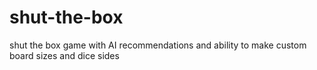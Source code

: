 # shut-the-box
shut the box game with AI recommendations and ability to make custom board sizes and dice sides
